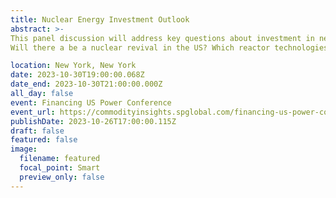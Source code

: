 ```yaml
---
title: Nuclear Energy Investment Outlook
abstract: >-
This panel discussion will address key questions about investment in new nuclear energy. 
Will there a be a nuclear revival in the US? Which reactor technologies are in play? What’s the potential timeline for demonstration and development? How do the economics look?

location: New York, New York
date: 2023-10-30T19:00:00.068Z
date_end: 2023-10-30T21:00:00.000Z
all_day: false
event: Financing US Power Conference
event_url: https://commodityinsights.spglobal.com/financing-us-power-conference.html
publishDate: 2023-10-26T17:00:00.115Z
draft: false
featured: false
image:
  filename: featured
  focal_point: Smart
  preview_only: false
---
```

